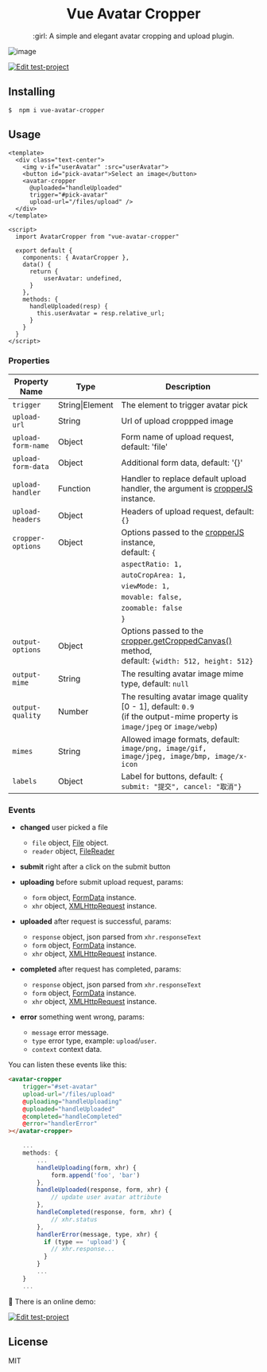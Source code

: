 <h1 align="center">Vue Avatar Cropper</h1>

<p align="center"> :girl: A simple and elegant avatar cropping and upload plugin.</p>

![image](https://user-images.githubusercontent.com/1472352/28398207-b32907b0-6d38-11e7-998a-32d34362b341.png)

[![Edit test-project](https://codesandbox.io/static/img/play-codesandbox.svg)](https://codesandbox.io/s/github/overtrue/vue-avatar-cropper-demo/tree/master/)

## Installing

```shell
$  npm i vue-avatar-cropper
```

## Usage

```vue
<template>
  <div class="text-center">
    <img v-if="userAvatar" :src="userAvatar">
    <button id="pick-avatar">Select an image</button>
    <avatar-cropper
      @uploaded="handleUploaded"
      trigger="#pick-avatar"
      upload-url="/files/upload" />
  </div>
</template>

<script>
  import AvatarCropper from "vue-avatar-cropper"

  export default {
    components: { AvatarCropper },
    data() {
      return {
          userAvatar: undefined,
      }
    },
    methods: {
      handleUploaded(resp) {
        this.userAvatar = resp.relative_url;
      }
    }
  }
</script>
```

### Properties

 Property Name | Type | Description
 -------- | -------- | --------
 `trigger` | String\|Element | The element to trigger avatar pick
 `upload-url` | String | Url of upload croppped image
 `upload-form-name` | Object | Form name of upload request, default: 'file'
 `upload-form-data` | Object | Additional form data, default: '{}'
 `upload-handler` | Function | Handler to replace default upload handler, the argument is [cropperJS](https://github.com/fengyuanchen/cropperjs) instance.
 `upload-headers` | Object | Headers of upload request, default: `{}`
 `cropper-options` | Object | Options passed to the [cropperJS](https://github.com/fengyuanchen/cropperjs#options) instance, <br>default: `{` 
   | | |    `aspectRatio: 1, `
   | | |    `autoCropArea: 1, `
   | | |    `viewMode: 1,`
   | | |    `movable: false,`
   | | |    `zoomable: false`
   | | |    `}`
 `output-options` | Object | Options passed to the [cropper.getCroppedCanvas()](https://github.com/fengyuanchen/cropperjs#getcroppedcanvasoptions) method, <br>default: `{width: 512, height: 512}`
 `output-mime` | String | The resulting avatar image mime type, default: `null`
 `output-quality` | Number | The resulting avatar image quality [0 - 1], default: `0.9`<br>(if the output-mime property is `image/jpeg` or `image/webp`)
 `mimes` | String | Allowed image formats, default: <br>`image/png, image/gif, image/jpeg, image/bmp, image/x-icon`
 `labels` | Object | Label for buttons, default: `{ submit: "提交", cancel: "取消"}`

### Events

- **changed** user picked a file
    - `file` object, [File](https://developer.mozilla.org/zh-CN/docs/Web/API/File) object.
    - `reader` object, [FileReader](https://developer.mozilla.org/zh-CN/docs/Web/API/FileReader)

- **submit** right after a click on the submit button

- **uploading** before submit upload request, params:
    - `form` object, [FormData](https://developer.mozilla.org/en-US/docs/Web/API/FormData) instance.
    - `xhr`  object, [XMLHttpRequest](https://developer.mozilla.org/en-US/docs/Web/API/XMLHttpRequest) instance.

- **uploaded** after request is successful, params:
    - `response` object, json parsed from `xhr.responseText`
    - `form` object, [FormData](https://developer.mozilla.org/en-US/docs/Web/API/FormData) instance.
    - `xhr`  object, [XMLHttpRequest](https://developer.mozilla.org/en-US/docs/Web/API/XMLHttpRequest) instance.

- **completed** after request has completed, params:
    - `response` object, json parsed from `xhr.responseText`
    - `form` object, [FormData](https://developer.mozilla.org/en-US/docs/Web/API/FormData) instance.
    - `xhr`  object, [XMLHttpRequest](https://developer.mozilla.org/en-US/docs/Web/API/XMLHttpRequest) instance.

- **error** something went wrong, params:
  - `message` error message.
  - `type` error type, example: `upload`/`user`.
  - `context` context data.

You can listen these events like this:


```html
<avatar-cropper
    trigger="#set-avatar"
    upload-url="/files/upload"
    @uploading="handleUploading"
    @uploaded="handleUploaded"
    @completed="handleCompleted"
    @error="handlerError"
></avatar-cropper>
```

```js
    ...
    methods: {
        ...
        handleUploading(form, xhr) {
            form.append('foo', 'bar')
        },
        handleUploaded(response, form, xhr) {
            // update user avatar attribute
        },
        handleCompleted(response, form, xhr) {
            // xhr.status
        },
        handlerError(message, type, xhr) {
          if (type == 'upload') {
            // xhr.response...
          }
        }
        ...
    }
    ...
```

:rocket: There is an online demo:

[![Edit test-project](https://codesandbox.io/static/img/play-codesandbox.svg)](https://codesandbox.io/s/github/overtrue/vue-avatar-cropper-demo/tree/master/)

## License

MIT
